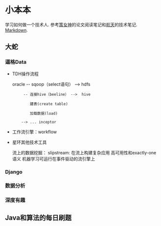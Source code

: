 # 小本本

学习如何做一个技术人. 参考[策女神](https://github.com/dyweb/papers-notebook)的论文阅读笔记和[航天](./航天数仓相关笔记.md)的技术笔记. [Markdown](https://www.jianshu.com/p/335db5716248).

## 大蛇

### 逼格Data
+ TDH操作流程

  oracle  --  sqoop（select语句） -->  hdfs
 
           -- 连接hive（beeline） -->  hive
           
              建表(create table)
              
              加载数据(load)
          
          --> ... inceptor 
  

                             
                
+ 工作流引擎：workflow

+ 星环其他技术工具

  流上的数据挖掘： slipstream:  在流上构建复杂应用 高可用性和exactly-one语义 机器学习可运行在事件驱动的流引擎上


### Django

### 数据分析

### 深度有趣

## Java和算法的每日刷题










